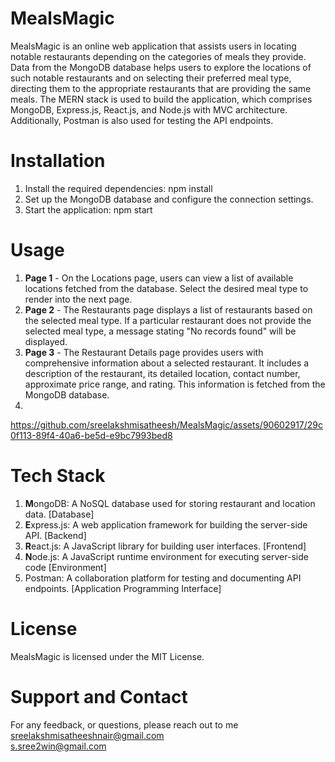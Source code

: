 # MealsMagic  
MealsMagic is an online web application that assists users in locating notable restaurants depending on the categories of meals they provide. Data from the MongoDB database helps users to explore the locations of such notable restaurants and on selecting their preferred meal type, directing them to the appropriate restaurants that are providing the same meals. The MERN stack is used to build the application, which comprises MongoDB, Express.js, React.js, and Node.js with MVC architecture. Additionally, Postman is also used for testing the API endpoints. 
# Installation 
1. Install the required dependencies: npm install  
2. Set up the MongoDB database and configure the connection settings.
3. Start the application: npm start  
# Usage  
1. **Page 1** - On the Locations page, users can view a list of available locations fetched from the database. Select the desired meal type to render into the next page.  
2. **Page 2**  - The Restaurants page displays a list of restaurants based on the selected meal type.  If a particular restaurant does not provide the selected meal type, a message stating "No records found" will be displayed.  
3. **Page 3** - The Restaurant Details page provides users with comprehensive information about a selected restaurant. It includes a description of the restaurant, its detailed location, contact number, approximate price range, and rating. This information is fetched from the MongoDB database.  
4. 

https://github.com/sreelakshmisatheesh/MealsMagic/assets/90602917/29c0f113-89f4-40a6-be5d-e9bc7993bed8  
# Tech Stack  
1. **M**ongoDB: A NoSQL database used for storing restaurant and location data. [Database]
2. **E**xpress.js: A web application framework for building the server-side API.  [Backend]
3. **R**eact.js: A JavaScript library for building user interfaces. [Frontend]
4. **N**ode.js: A JavaScript runtime environment for executing server-side code [Environment]
5. Postman: A collaboration platform for testing and documenting API endpoints. [Application Programming Interface]
# License  
MealsMagic is licensed under the MIT License.  
# Support and Contact  
For any feedback, or questions, please reach out to me  
sreelakshmisatheeshnair@gmail.com  
s.sree2win@gmail.com





